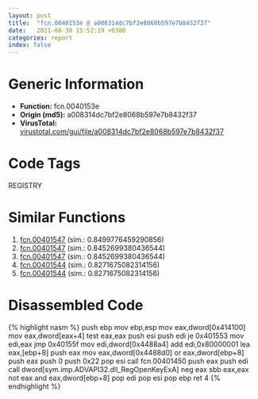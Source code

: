 ```yaml
---
layout: post
title:  "fcn.0040153e @ a008314dc7bf2e8068b597e7b8432f37"
date:   2021-08-30 15:52:19 +0300
categories: report
index: false
---
```


# Generic Information
- **Function:** fcn.0040153e
- **Origin (md5):** a008314dc7bf2e8068b597e7b8432f37
- **VirusTotal:** [virustotal.com/gui/file/a008314dc7bf2e8068b597e7b8432f37][virustotal_ref]

# Code Tags
<span class="tag" id="REGISTRY">REGISTRY</span>


# Similar Functions

1. [fcn.00401547][similar_1_ref] (sim.: 0.8499776459290856)
2. [fcn.00401547][similar_2_ref] (sim.: 0.8452699380436544)
3. [fcn.00401547][similar_3_ref] (sim.: 0.8452699380436544)
4. [fcn.00401544][similar_4_ref] (sim.: 0.8271675082314156)
5. [fcn.00401544][similar_5_ref] (sim.: 0.8271675082314156)


# Disassembled Code

{% highlight nasm %}
push ebp
mov ebp,esp
mov eax,dword[0x414100]
mov eax,dword[eax+4]
test eax,eax
push esi
push edi
je 0x401553
mov edi,eax
jmp 0x40155f
mov edi,dword[0x4488a4]
add edi,0x80000001
lea eax,[ebp+8]
push eax
mov eax,dword[0x4488d0]
or eax,dword[ebp+8]
push eax
push 0
push 0x22
pop esi
call fcn.00401450
push eax
push edi
call dword[sym.imp.ADVAPI32.dll_RegOpenKeyExA]
neg eax
sbb eax,eax
not eax
and eax,dword[ebp+8]
pop edi
pop esi
pop ebp
ret 4
{% endhighlight %}


[similar_1_ref]: /report/fcn.00401547@e1c1647e2a46cfd9190abde0e66f29f3
[similar_2_ref]: /report/fcn.00401547@ca0b3b300c37cf83aa8195cdd053964b
[similar_3_ref]: /report/fcn.00401547@24d6dc92d07ce9e45a7cf05669535b54
[similar_4_ref]: /report/fcn.00401544@0a0cabcf61ae0cbba2b913f9f2f07305
[similar_5_ref]: /report/fcn.00401544@e7582fc3dadb394a1457ab7e7fbbe9a7
[virustotal_ref]: https://www.virustotal.com/gui/file/a008314dc7bf2e8068b597e7b8432f37